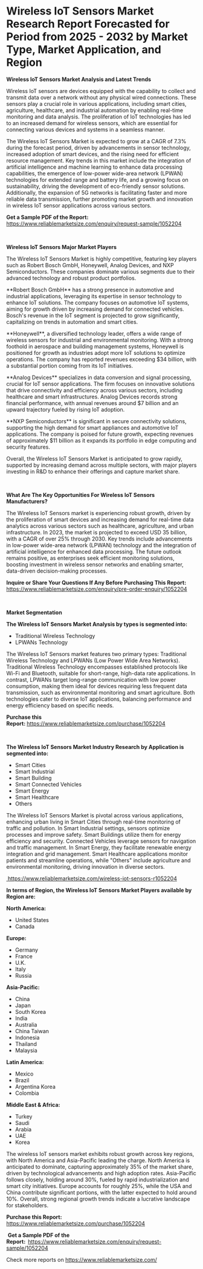 <p><h1>Wireless IoT Sensors Market Research Report Forecasted for Period from 2025 -  2032 by Market Type, Market Application, and Region</h1></p><p><strong>Wireless IoT Sensors Market Analysis and Latest Trends</strong></p>
<p><p>Wireless IoT sensors are devices equipped with the capability to collect and transmit data over a network without any physical wired connections. These sensors play a crucial role in various applications, including smart cities, agriculture, healthcare, and industrial automation by enabling real-time monitoring and data analysis. The proliferation of IoT technologies has led to an increased demand for wireless sensors, which are essential for connecting various devices and systems in a seamless manner.</p><p>The Wireless IoT Sensors Market is expected to grow at a CAGR of 7.3% during the forecast period, driven by advancements in sensor technology, increased adoption of smart devices, and the rising need for efficient resource management. Key trends in this market include the integration of artificial intelligence and machine learning to enhance data processing capabilities, the emergence of low-power wide-area network (LPWAN) technologies for extended range and battery life, and a growing focus on sustainability, driving the development of eco-friendly sensor solutions. Additionally, the expansion of 5G networks is facilitating faster and more reliable data transmission, further promoting market growth and innovation in wireless IoT sensor applications across various sectors.</p></p>
<p><strong>Get a Sample PDF of the Report:&nbsp;</strong> <a href="https://www.reliablemarketsize.com/enquiry/request-sample/1052204?utm_campaign=1995&utm_medium=2&utm_source=Github&utm_content=ia&utm_term=10022025&utm_id=wireless-iot-sensors">https://www.reliablemarketsize.com/enquiry/request-sample/1052204</a></p>
<p>&nbsp;</p>
<p><strong>Wireless IoT Sensors Major Market Players</strong></p>
<p><p>The Wireless IoT Sensors Market is highly competitive, featuring key players such as Robert Bosch GmbH, Honeywell, Analog Devices, and NXP Semiconductors. These companies dominate various segments due to their advanced technology and robust product portfolios.</p><p>**Robert Bosch GmbH** has a strong presence in automotive and industrial applications, leveraging its expertise in sensor technology to enhance IoT solutions. The company focuses on automotive IoT systems, aiming for growth driven by increasing demand for connected vehicles. Bosch's revenue in the IoT segment is projected to grow significantly, capitalizing on trends in automation and smart cities.</p><p>**Honeywell**, a diversified technology leader, offers a wide range of wireless sensors for industrial and environmental monitoring. With a strong foothold in aerospace and building management systems, Honeywell is positioned for growth as industries adopt more IoT solutions to optimize operations. The company has reported revenues exceeding $34 billion, with a substantial portion coming from its IoT initiatives.</p><p>**Analog Devices** specializes in data conversion and signal processing, crucial for IoT sensor applications. The firm focuses on innovative solutions that drive connectivity and efficiency across various sectors, including healthcare and smart infrastructures. Analog Devices records strong financial performance, with annual revenues around $7 billion and an upward trajectory fueled by rising IoT adoption.</p><p>**NXP Semiconductors** is significant in secure connectivity solutions, supporting the high demand for smart appliances and automotive IoT applications. The company is poised for future growth, expecting revenues of approximately $11 billion as it expands its portfolio in edge computing and security features.</p><p>Overall, the Wireless IoT Sensors Market is anticipated to grow rapidly, supported by increasing demand across multiple sectors, with major players investing in R&D to enhance their offerings and capture market share.</p></p>
<p>&nbsp;</p>
<p><strong>What Are The Key Opportunities For Wireless IoT Sensors Manufacturers?</strong></p>
<p><p>The Wireless IoT Sensors market is experiencing robust growth, driven by the proliferation of smart devices and increasing demand for real-time data analytics across various sectors such as healthcare, agriculture, and urban infrastructure. In 2023, the market is projected to exceed USD 35 billion, with a CAGR of over 25% through 2030. Key trends include advancements in low-power wide-area network (LPWAN) technology and the integration of artificial intelligence for enhanced data processing. The future outlook remains positive, as enterprises seek efficient monitoring solutions, boosting investment in wireless sensor networks and enabling smarter, data-driven decision-making processes.</p></p>
<p><strong>Inquire or Share Your Questions If Any Before Purchasing This Report:</strong> <a href="https://www.reliablemarketsize.com/enquiry/pre-order-enquiry/1052204?utm_campaign=1995&utm_medium=2&utm_source=Github&utm_content=ia&utm_term=10022025&utm_id=wireless-iot-sensors">https://www.reliablemarketsize.com/enquiry/pre-order-enquiry/1052204</a></p>
<p>&nbsp;</p>
<p><strong>Market Segmentation</strong></p>
<p><strong>The Wireless IoT Sensors Market Analysis by types is segmented into:</strong></p>
<p><ul><li>Traditional Wireless Technology</li><li>LPWANs Technology</li></ul></p>
<p><p>The Wireless IoT Sensors market features two primary types: Traditional Wireless Technology and LPWANs (Low Power Wide Area Networks). Traditional Wireless Technology encompasses established protocols like Wi-Fi and Bluetooth, suitable for short-range, high-data rate applications. In contrast, LPWANs target long-range communication with low power consumption, making them ideal for devices requiring less frequent data transmission, such as environmental monitoring and smart agriculture. Both technologies cater to diverse IoT applications, balancing performance and energy efficiency based on specific needs.</p></p>
<p><strong>Purchase this Report:&nbsp;</strong><a href="https://www.reliablemarketsize.com/purchase/1052204?utm_campaign=1995&utm_medium=2&utm_source=Github&utm_content=ia&utm_term=10022025&utm_id=wireless-iot-sensors">https://www.reliablemarketsize.com/purchase/1052204</a></p>
<p>&nbsp;</p>
<p><strong>The Wireless IoT Sensors Market Industry Research by Application is segmented into:</strong></p>
<p><ul><li>Smart Cities</li><li>Smart Industrial</li><li>Smart Building</li><li>Smart Connected Vehicles</li><li>Smart Energy</li><li>Smart Healthcare</li><li>Others</li></ul></p>
<p><p>The Wireless IoT Sensors Market is pivotal across various applications, enhancing urban living in Smart Cities through real-time monitoring of traffic and pollution. In Smart Industrial settings, sensors optimize processes and improve safety. Smart Buildings utilize them for energy efficiency and security. Connected Vehicles leverage sensors for navigation and traffic management. In Smart Energy, they facilitate renewable energy integration and grid management. Smart Healthcare applications monitor patients and streamline operations, while "Others" include agriculture and environmental monitoring, driving innovation in diverse sectors.</p></p>
<p><a href="https://www.reliablemarketsize.com/wireless-iot-sensors-r1052204?utm_campaign=1995&utm_medium=2&utm_source=Github&utm_content=ia&utm_term=10022025&utm_id=wireless-iot-sensors">&nbsp;https://www.reliablemarketsize.com/wireless-iot-sensors-r1052204</a></p>
<p><strong>In terms of Region, the Wireless IoT Sensors Market Players available by Region are:</strong></p>
<p>
    <p> <strong> North America: </strong>
        <ul>
            <li>United States</li>
            <li>Canada</li>
        </ul>
        </p> 
    <p> <strong> Europe: </strong>
        <ul>
            <li>Germany</li>
            <li>France</li>
            <li>U.K.</li>
            <li>Italy</li>
            <li>Russia</li>
        </ul>
        </p> 
    <p> <strong> Asia-Pacific: </strong>
        <ul>
            <li>China</li>
            <li>Japan</li>
            <li>South Korea</li>
            <li>India</li>
            <li>Australia</li>
            <li>China Taiwan</li>
            <li>Indonesia</li>
            <li>Thailand</li>
            <li>Malaysia</li>
        </ul>
        </p> 
    <p> <strong> Latin America: </strong>
        <ul>
            <li>Mexico</li>
            <li>Brazil</li>
            <li>Argentina Korea</li>
            <li>Colombia</li>
        </ul>
        </p> 
    <p> <strong> Middle East & Africa: </strong>
        <ul>
            <li>Turkey</li>
            <li>Saudi</li>
            <li>Arabia</li>
            <li>UAE</li>
            <li>Korea</li>
        </ul>
    </p>
    </p>
<p><p>The wireless IoT sensors market exhibits robust growth across key regions, with North America and Asia-Pacific leading the charge. North America is anticipated to dominate, capturing approximately 35% of the market share, driven by technological advancements and high adoption rates. Asia-Pacific follows closely, holding around 30%, fueled by rapid industrialization and smart city initiatives. Europe accounts for roughly 25%, while the USA and China contribute significant portions, with the latter expected to hold around 10%. Overall, strong regional growth trends indicate a lucrative landscape for stakeholders.</p></p>
<p><strong>Purchase this Report: </strong><a href="https://www.reliablemarketsize.com/purchase/1052204?utm_campaign=1995&utm_medium=2&utm_source=Github&utm_content=ia&utm_term=10022025&utm_id=wireless-iot-sensors">https://www.reliablemarketsize.com/purchase/1052204</a></p>
<p>&nbsp;<strong>Get a Sample PDF of the Report:&nbsp;&nbsp;</strong><a href="https://www.reliablemarketsize.com/enquiry/request-sample/1052204?utm_campaign=1995&utm_medium=2&utm_source=Github&utm_content=ia&utm_term=10022025&utm_id=wireless-iot-sensors">https://www.reliablemarketsize.com/enquiry/request-sample/1052204</a></p>
<p><strong></strong></p>
<p>Check more reports on <a href="https://www.reliablemarketsize.com/?utm_campaign=1995&utm_medium=2&utm_source=Github&utm_content=ia&utm_term=10022025&utm_id=wireless-iot-sensors">https://www.reliablemarketsize.com/</a></p>